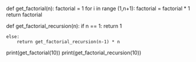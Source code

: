 def get_factorial(n):
    factorial = 1
    for i in range (1,n+1):
        factorial = factorial * 1
        return factorial

def get_factorial_recursion(n):
    if n == 1:
        return 1

    else:
        return get_factorial_recursion(n-1) * n

print(get_factorial(10))
print(get_factorial_recursion(10))
